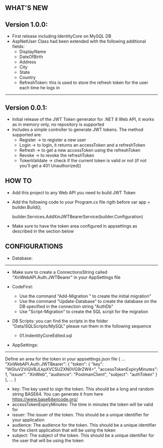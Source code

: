 WHAT'S NEW
------------------
Version 1.0.0:
------------------
- First release including IdentityCore on MySQL DB
- AspNetUser Class had been extended with the following additional fields:
  - DisplayName
  - DateOfBirth
  - Address
  - City
  - State
  - Country
  - RefreshToken: this is used to store the refresh token for the user each time he logs in
------------------
Version 0.0.1:
------------------
- Initial release of the JWT Token generator for .NET 8 Web API, it works as in memory only, no repository is supported
- Includes a simple controller to generate JWT tokens. The method supported are:
  - Register -> to register a new user
  - Login -> to login, it returns an accessToken and a refreshToken
  - Refresh -> to get a new accessToken using the refreshToken
  - Revoke -> to revoke the refreshToken
  - TokenValidate -> check if the current token is valid or not (if not you'll get a 401 Unauthorized))

HOW TO
------------------
- Add this project to any Web API you need to build JWT Token 
- Add the following code to your Program.cs file rigth before var app = builder.Build();

    builder.Services.AddXinJWTBearerService(builder.Configuration)

- Make sure to have the token area configured in appsettings as described in the section below


CONFIGURATIONS
------------------
- Database:
----------------
- Make sure to create a ConnectionsString called "XinWebAPI.Auth.JWTBearer" in your AppSettings file
- CodeFirst: 
    - Use the command "Add-Migration <NAME>" to create the initial migration"
    - Use the command "Update-Database" to create the database on the DB specified in the connection string "AuthDb"
    - Use "Script-Migration" to create the SQL script for the migration
- DB Scripts: you can find the scripts in the folder "Data/SQLScripts/MySQL" please run them in the following sequence
    - 01.IndentityCoreEdited.sql


- AppSettings:
----------------
Define an area for the token in your appsettings.json file
    {
        ...
          "XinWebAPI.Auth.JWTBearer": {
            "token": {
              "key": "WGluV2ViQVBJLkpXVC5UZXN0VG9rZW4=",
              "accessTokenExpiryMinutes": 1,
              "issuer": "XinWeb",
              "audience": "PostmanClient",
              "subject": "authToken"
            }
          },
        ...
    }
- key: The key used to sign the token. This should be a long and random string BASE64. You can generate it from here https://www.base64encode.org/
- accessTokenExpiryMinutes: The time in minutes the token will be valid for
- issuer: The issuer of the token. This should be a unique identifier for your application
- audience: The audience for the token. This should be a unique identifier for the client application that will be using the token
- subject: The subject of the token. This should be a unique identifier for the user that will be using the token